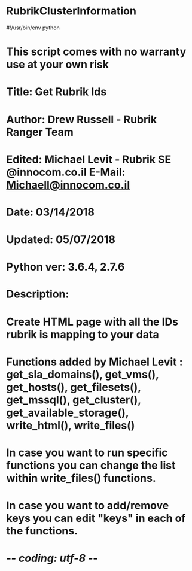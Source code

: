 # RubrikClusterInformation
#!/usr/bin/env python
# This script comes with no warranty use at your own risk
#
# Title: Get Rubrik Ids
# Author: Drew Russell - Rubrik Ranger Team
# Edited: Michael Levit - Rubrik SE @innocom.co.il E-Mail: Michaell@innocom.co.il
# Date: 03/14/2018
# Updated: 05/07/2018
# Python ver: 3.6.4, 2.7.6
#
# Description:
#
# Create HTML page with all the IDs rubrik is mapping to your data
# Functions added by Michael Levit : get_sla_domains(), get_vms(), get_hosts(), get_filesets(), get_mssql(), get_cluster(), get_available_storage(), write_html(), write_files()
# In case you want to run specific functions you can change the list within write_files() functions.
# In case you want to add/remove keys you can edit "keys" in each of the functions.
# -*- coding: utf-8 -*-
